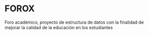 # FOROX 
Foro académico, proyecto de estructura de datos  con la finalidad de mejorar la calidad de la educación en los estudiantes
